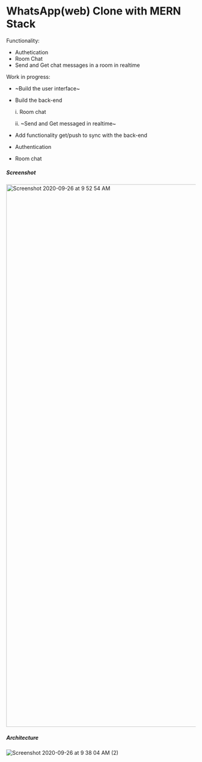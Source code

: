 # WhatsApp(web) Clone with MERN Stack 

Functionality: 
- Authetication
- Room Chat
- Send and Get chat messages in a room in realtime 

Work in progress: 
- ~Build the user interface~
- Build the back-end

    i. Room chat

    ii. ~Send and Get messaged in realtime~

- Add functionality get/push to sync with the back-end
- Authentication
- Room chat


##### Screenshot
<img width="1440" alt="Screenshot 2020-09-26 at 9 52 54 AM" src="https://user-images.githubusercontent.com/71149670/94330078-5f9a6d00-ffde-11ea-8214-f73f1b442f16.png">

##### Architecture
![Screenshot 2020-09-26 at 9 38 04 AM (2)](https://user-images.githubusercontent.com/71149670/94329852-3bd62780-ffdc-11ea-9964-0212f9a93a8d.png)
